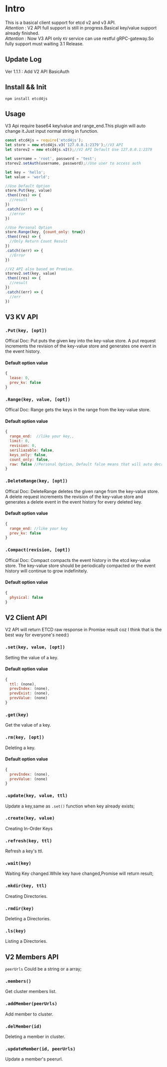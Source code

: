 # Intro

This is a basical client support for etcd v2 and v3 API.  
*Attention* : V2 API full support is still in progress.Basical key/value support already finished.   
*Attention* : Now V3 API only `KV` service can use restful gRPC-gateway.So fully support must waiting 3.1 Release.

## Update Log

Ver 1.1.1 : Add V2 API BasicAuth

## Install && Init

``npm install etcd4js``

## Usage
V3 Api require base64 key/value and range_end.This plugin will auto change it.Just input normal string in function.

``` js
const etcd4js = require('etcd4js'); 
let store = new etcd4js.v3('127.0.0.1:2379');//V3 API
let storev2 = new etcd4js.v2();//V2 API Default Use 127.0.0.1:2379

let username = 'root', password = 'test';
storev2.setAuth(username, password);//Use user to access auth

let key = 'hello';
let value = 'world';

//Use Default Option
store.Put(key, value)
.then((res) => {
  //result
})
.catch((err) => {
  //error
})

//Use Personal Option
store.Range(key, {count_only: true})
.then((res) => {
  //Only Return Count Result
})
.catch((err) => {
  //Error
})

//V2 API also based on Promise.
storev2.set(key, value)
.then((res) => {
  //result
})
.catch((err) => {
  //err
})
```
## V3 KV API 
### `.Put(key, [opt])`

Offical Doc: Put puts the given key into the key-value store. A put request increments the revision of the key-value store and generates one event in the event history.  
#### Default option value
``` js
{
  lease: 0,
  prev_kv: false
}
```

### `.Range(key, value, [opt])`

Offical Doc: Range gets the keys in the range from the key-value store.
  
#### Default option value
``` js
{
  range_end:  //like your key,,
  limit: 0,
  revision: 0,
  seriliazable: false,
  keys_only: false,
  count_only: false,
  raw: false //Personal Option, Default false means that will auto decrypt base64 key/value in return
}
```

### `.DeleteRange(key, [opt])`

Offical Doc: DeleteRange deletes the given range from the key-value store. A delete request increments the revision of the key-value store and generates a delete event in the event history for every deleted key.
  
#### Default option value
``` js
{
  range_end: //like your key
  prev_kv: false
}
```

### `.Compact(revision, [opt])`

Offical Doc: 	Compact compacts the event history in the etcd key-value store. The key-value store should be periodically compacted or the event history will continue to grow indefinitely.
  
#### Default option value
``` js
{
  physical: false
}
```

## V2 Client API 
V2 API will return ETCD raw response in Promise result coz I think that is the best way for everyone's need:)

### `.set(key, value, [opt])`

Setting the value of a key.

#### Default option value

```js
{
  ttl: (none),
  prevIndex: (none),
  prevExist: (none),
  prevValue: (none)
}
```

### `.get(key)`

Get the value of a key.

### `.rm(key, [opt])`

Deleting a key.

#### Default option value

```js
{
  prevIndex: (none),
  prevValue: (none)
}
```

### `.update(key, value, ttl)`

Update a key,same as `.set()` function when key already exists;

### `.create(key, value)`

Creating In-Order Keys

### `.refresh(key, ttl)`

Refresh a key's ttl.

### `.wait(key)`

Waiting Key changed.While key have changed,Promise will return result;

### `.mkdir(key, ttl)`

Creating Directories.

### `.rmdir(key)`

Deleting a Directories.

### `.ls(key)`

Listing a Directories.

## V2 Members API 

`peerUrls` Could be a string or a array;

### `.members()`

Get cluster members list.

### `.addMember(peerUrls)`

Add member to cluster.

### `.delMember(id)`

Deleting a member in cluster.

### `.updateMember(id, peerUrls)`

Update a member's peerurl.